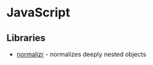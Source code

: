 # JavaScript

## Libraries

* [normalizr](https://github.com/paularmstrong/normalizr) - normalizes deeply nested objects
